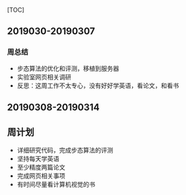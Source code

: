 [TOC]

## 2019030-20190307

### 周总结

* 步态算法的优化和评测，移植到服务器
* 实验室网页相关调研
* 反思：这周工作不太专心，没有好好学英语，看论文，和看书

## 20190308-20190314

## 周计划

* 详细研究代码，完成步态算法的评测
* 坚持每天学英语
* 至少精度两篇论文
* 完成网页相关事项
* 有时间尽量看计算机视觉的书